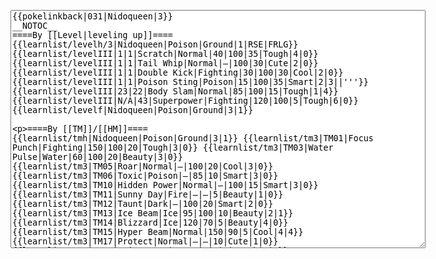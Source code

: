 </p><textarea readonly="" accesskey="," id="wpTextbox1" cols="80" rows="25" style="" class="mw-editfont-monospace" lang="en" dir="ltr" name="wpTextbox1">{{pokelinkback|031|Nidoqueen|3}}
__NOTOC__
====By [[Level|leveling up]]====
{{learnlist/levelh/3|Nidoqueen|Poison|Ground|1|RSE|FRLG}}
{{learnlist/levelIII|1|1|Scratch|Normal|40|100|35|Tough|4|0}}
{{learnlist/levelIII|1|1|Tail Whip|Normal|—|100|30|Cute|2|0}}
{{learnlist/levelIII|1|1|Double Kick|Fighting|30|100|30|Cool|2|0}}
{{learnlist/levelIII|1|1|Poison Sting|Poison|15|100|35|Smart|2|3||'''}}
{{learnlist/levelIII|23|22|Body Slam|Normal|85|100|15|Tough|1|4}}
{{learnlist/levelIII|N/A|43|Superpower|Fighting|120|100|5|Tough|6|0}}
{{learnlist/levelf|Nidoqueen|Poison|Ground|3|1}}

====By [[TM]]/[[HM]]====
{{learnlist/tmh|Nidoqueen|Poison|Ground|3|1}}
{{learnlist/tm3|TM01|Focus Punch|Fighting|150|100|20|Tough|3|0}}
{{learnlist/tm3|TM03|Water Pulse|Water|60|100|20|Beauty|3|0}}
{{learnlist/tm3|TM05|Roar|Normal|—|100|20|Cool|3|0}}
{{learnlist/tm3|TM06|Toxic|Poison|—|85|10|Smart|3|0}}
{{learnlist/tm3|TM10|Hidden Power|Normal|—|100|15|Smart|3|0}}
{{learnlist/tm3|TM11|Sunny Day|Fire|—|—|5|Beauty|1|0}}
{{learnlist/tm3|TM12|Taunt|Dark|—|100|20|Smart|2|0}}
{{learnlist/tm3|TM13|Ice Beam|Ice|95|100|10|Beauty|2|1}}
{{learnlist/tm3|TM14|Blizzard|Ice|120|70|5|Beauty|4|0}}
{{learnlist/tm3|TM15|Hyper Beam|Normal|150|90|5|Cool|4|4}}
{{learnlist/tm3|TM17|Protect|Normal|—|—|10|Cute|1|0}}
{{learnlist/tm3|TM18|Rain Dance|Water|—|—|5|Tough|1|0}}
{{learnlist/tm3|TM21|Frustration|Normal|—|100|20|Cute|1|0}}
{{learnlist/tm3|TM23|Iron Tail|Steel|100|75|15|Cool|1|4}}
{{learnlist/tm3|TM24|Thunderbolt|Electric|95|100|15|Cool|4|0}}
{{learnlist/tm3|TM25|Thunder|Electric|120|70|10|Cool|2|2}}
{{learnlist/tm3|TM26|Earthquake|Ground|100|100|10|Tough|1|3||'''}}
{{learnlist/tm3|TM27|Return|Normal|—|100|20|Cute|1|0}}
{{learnlist/tm3|TM28|Dig|Ground|60|100|10|Smart|1|0||'''}}
{{learnlist/tm3|TM30|Shadow Ball|Ghost|80|100|15|Smart|3|0}}
{{learnlist/tm3|TM31|Brick Break|Fighting|75|100|15|Cool|1|4}}
{{learnlist/tm3|TM32|Double Team|Normal|—|—|15|Cool|2|0}}
{{learnlist/tm3|TM34|Shock Wave|Electric|60|—|20|Cool|2|0}}
{{learnlist/tm3|TM35|Flamethrower|Fire|95|100|15|Beauty|4|0}}
{{learnlist/tm3|TM36|Sludge Bomb|Poison|90|100|10|Tough|2|1||'''}}
{{learnlist/tm3|TM37|Sandstorm|Rock|—|—|10|Tough|3|0}}
{{learnlist/tm3|TM38|Fire Blast|Fire|120|85|5|Beauty|4|0}}
{{learnlist/tm3|TM39|Rock Tomb|Rock|50|80|10|Smart|3|0}}
{{learnlist/tm3|TM40|Aerial Ace|Flying|60|—|20|Cool|2|0}}
{{learnlist/tm3|TM41|Torment|Dark|—|100|15|Tough|2|0}}
{{learnlist/tm3|TM42|Facade|Normal|70|100|20|Cute|2|0}}
{{learnlist/tm3|TM43|Secret Power|Normal|70|100|20|Smart|1|0}}
{{learnlist/tm3|TM44|Rest|Psychic|—|—|10|Cute|2|0}}
{{learnlist/tm3|TM45|Attract|Normal|—|100|15|Cute|2|0}}
{{learnlist/tm3|TM46|Thief|Dark|40|100|10|Tough|1|0}}
{{learnlist/tm3|HM01|Cut|Normal|50|95|30|Cool|2|1}}
{{learnlist/tm3|HM03|Surf|Water|95|100|15|Beauty|3|0}}
{{learnlist/tm3|HM04|Strength|Normal|80|100|15|Tough|2|1}}
{{learnlist/tm3|HM06|Rock Smash|Fighting|20|100|15|Tough|1|0}}
{{learnlist/tmf|Nidoqueen|Poison|Ground|3|1}}

====By {{pkmn|breeding}}====
{{learnlist/breedh|Nidoqueen|Poison|Ground|3|1}}
{{learnlist/breed3|{{MSP/3|215|Sneasel}}|Beat Up|Dark|10|100|10|Smart|2|1}}
{{learnlist/breed3|{{MSP/3|209|Snubbull}}{{MSP/3|210|Granbull}}{{MSP/3|300|Skitty}}|Charm|Normal|—|100|20|Cute|2|1}}
{{learnlist/breed3|{{MSP/3|287|Slakoth}}{{MSP/3|288|Vigoroth}}{{MSP/3|289|Slaking}}|Counter|Fighting|—|100|20|Tough|2|0}}
{{learnlist/breed3|{{MSP/3|054|Psyduck}}{{MSP/3|055|Golduck}}{{MSP/3|079|Slowpoke}}{{MSP/3|080|Slowbro}}{{MSP/3|199|Slowking}}{{MSP/3|108|Lickitung}}|Disable|Normal|—|55|20|Smart|2|0}}
{{learnlist/breed3|{{MSP/3|019|Rattata}}{{MSP/3|032|Nidoran♂}}{{MSP/3|033|Nidorino}}{{MSP/3|034|Nidoking}}{{MSP/3|056|Mankey}}{{MSP/3|057|Primeape}}&lt;br>{{MSP/3|104|Cubone}}{{MSP/3|105|Marowak}}{{MSP/3|255|Torchic}}{{MSP/3|256|Combusken}}{{MSP/3|257|Blaziken}}{{MSP/3|288|Vigoroth}}&lt;br>{{MSP/3|322|Numel}}{{MSP/3|323|Camerupt}}|Focus Energy|Normal|—|—|30|Cool|1|3}}
{{learnlist/breed3|{{MSP/3|108|Lickitung}}{{MSP/3|293|Whismur}}{{MSP/3|294|Loudred}}{{MSP/3|295|Exploud}}|Supersonic|Normal|—|55|20|Smart|3|0}}
{{learnlist/breed3|{{MSP/3|058|Growlithe}}{{MSP/3|077|Ponyta}}{{MSP/3|078|Rapidash}}{{MSP/3|086|Seel}}{{MSP/3|087|Dewgong}}{{MSP/3|111|Rhyhorn}}&lt;br>{{MSP/3|112|Rhydon}}{{MSP/3|128|Tauros}}{{MSP/3|133|Eevee}}{{MSP/3|206|Dunsparce}}{{MSP/3|209|Snubbull}}{{MSP/3|210|Granbull}}&lt;br>{{MSP/3|220|Swinub}}{{MSP/3|221|Piloswine}}{{MSP/3|231|Phanpy}}{{MSP/3|234|Stantler}}{{MSP/3|258|Mudkip}}{{MSP/3|259|Marshtomp}}&lt;br>{{MSP/3|260|Swampert}}{{MSP/3|261|Poochyena}}{{MSP/3|262|Mightyena}}{{MSP/3|304|Aron}}{{MSP/3|305|Lairon}}{{MSP/3|306|Aggron}}&lt;br>{{MSP/3|322|Numel}}{{MSP/3|323|Camerupt}}|Take Down|Normal|90|85|20|Tough|6|0}}
{{learnlist/breedf|Nidoqueen|Poison|Ground|3|1}}

====By [[Move Tutor|tutoring]]====
{{learnlist/tutorh|Nidoqueen|Poison|Ground|3|1}}
{{learnlist/tutor3|Body Slam|Normal|85|100|15|Tough|1|4|||yes|yes|yes}}
{{learnlist/tutor3|Counter|Fighting|—|100|20|Tough|2|0|||yes|yes|no}}
{{learnlist/tutor3|Defense Curl|Normal|—|—|40|Cute|2|0|||no|yes|no}}
{{learnlist/tutor3|Double-Edge|Normal|120|100|15|Tough|6|0|||yes|yes|yes}}
{{learnlist/tutor3|DynamicPunch|Fighting|100|50|5|Cool|2|1|||no|yes|no}}
{{learnlist/tutor3|Endure|Normal|—|—|10|Tough|2|0|||no|yes|no}}
{{learnlist/tutor3|Fire Punch|Fire|75|100|15|Beauty|4|0|||no|yes|no}}
{{learnlist/tutor3|Fury Cutter|Bug|10|95|20|Cool|3|0|||no|yes|no}}
{{learnlist/tutor3|Ice Punch|Ice|75|100|15|Beauty|4|0|||no|yes|no}}
{{learnlist/tutor3|Icy Wind|Ice|55|95|15|Beauty|1|3|||no|yes|yes}}
{{learnlist/tutor3|Mega Kick|Normal|120|75|5|Cool|4|0|||yes|yes|no}}
{{learnlist/tutor3|Mega Punch|Normal|80|85|20|Tough|4|0|||yes|yes|no}}
{{learnlist/tutor3|Mimic|Normal|—|—|10|Cute|1|0|||yes|yes|yes}}
{{learnlist/tutor3|Mud-Slap|Ground|20|100|10|Cute|2|1||'''|no|yes|no}}
{{learnlist/tutor3|Rock Slide|Rock|75|90|10|Tough|1|3|||yes|yes|no}}
{{learnlist/tutor3|Seismic Toss|Fighting|—|100|20|Tough|2|1|||yes|yes|yes}}
{{learnlist/tutor3|Sleep Talk|Normal|—|—|10|Cute|3|0|||no|yes|no}}
{{learnlist/tutor3|Snore|Normal|40|100|15|Cute|4|0|||no|yes|no}}
{{learnlist/tutor3|Substitute|Normal|—|—|10|Smart|2|0|||yes|yes|yes}}
{{learnlist/tutor3|Swagger|Normal|—|90|15|Cute|2|0|||no|yes|yes}}
{{learnlist/tutor3|ThunderPunch|Electric|75|100|15|Cool|4|0|||no|yes|no}}
{{learnlist/tutorf|Nidoqueen|Poison|Ground|3|1}}

====By a prior [[evolution]]====
{{Learnlist/prevoh|Nidoqueen|Poison|Ground|3|1}}
{{Learnlist/prevo3|029|Nidoran♀||030|Nidorina||Growl|Normal|—|100|40|Cute|2|0}}
{{Learnlist/prevo3|029|Nidoran♀||030|Nidorina||Bite|Dark|60|100|25|Tough|1|3}}
{{Learnlist/prevo3|029|Nidoran♀||030|Nidorina||Helping Hand|Normal|—|—|20|Smart|2|0}}
{{Learnlist/prevo3|029|Nidoran♀||030|Nidorina||Fury Swipes|Normal|18|80|15|Tough|2|1}}
{{Learnlist/prevo3|029|Nidoran♀||030|Nidorina||Flatter|Dark|—|100|15|Smart|2|0}}
{{Learnlist/prevo3|029|Nidoran♀||030|Nidorina||Crunch|Dark|80|100|15|Tough|1|4}}
{{Learnlist/prevof|Nidoqueen|Poison|Ground|3|1}}

[[it:Nidoqueen/Mosse apprese in terza generazione]]
[[zh:尼多后/第三世代招式表]]
